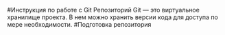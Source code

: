 #Инструкция по работе с Git
Репозиторий Git — это виртуальное хранилище проекта. В нем можно хранить версии кода для доступа по мере необходимости.
#Подготовка репозитория